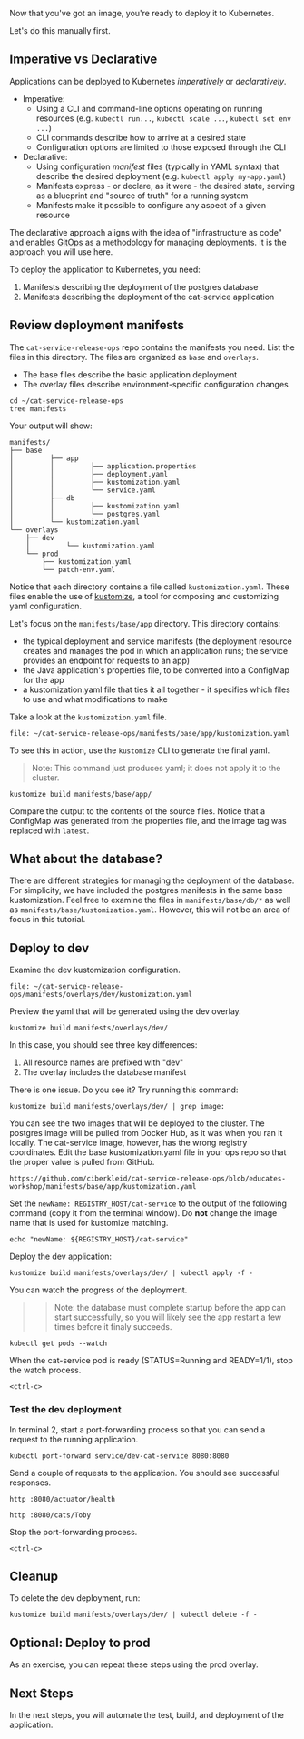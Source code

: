 Now that you've got an image, you're ready to deploy it to Kubernetes.

Let's do this manually first.

## Imperative vs Declarative

Applications can be deployed to Kubernetes _imperatively_ or _declaratively_.
- Imperative:
    - Using a CLI and command-line options operating on running resources (e.g. `kubectl run...`, `kubectl scale ...`, `kubectl set env ...`)
    - CLI commands describe how to arrive at a desired state
    - Configuration options are limited to those exposed through the CLI
- Declarative:
    - Using configuration _manifest_ files (typically in YAML syntax) that describe the desired deployment (e.g. `kubectl apply my-app.yaml`)
    - Manifests express - or declare, as it were - the desired state, serving as a blueprint and "source of truth" for a running system
    - Manifests make it possible to configure any aspect of a given resource

The declarative approach aligns with the idea of "infrastructure as code" and enables [GitOps](https://www.gitops.tech) as a methodology for managing deployments. It is the approach you will use here.

To deploy the application to Kubernetes, you need:
1. Manifests describing the deployment of the postgres database
2. Manifests describing the deployment of the cat-service application

## Review deployment manifests

The `cat-service-release-ops` repo contains the manifests you need.
List the files in this directory.
The files are organized as `base` and `overlays`.
- The base files describe the basic application deployment
- The overlay files describe environment-specific configuration changes

```execute-1
cd ~/cat-service-release-ops
tree manifests
```

Your output will show:
```
manifests/
├── base
│         ├── app
│         │         ├── application.properties
│         │         ├── deployment.yaml
│         │         ├── kustomization.yaml
│         │         └── service.yaml
│         ├── db
│         │         ├── kustomization.yaml
│         │         └── postgres.yaml
│         └── kustomization.yaml
└── overlays
    ├── dev
    │         └── kustomization.yaml
    └── prod
        ├── kustomization.yaml
        └── patch-env.yaml
```

Notice that each directory contains a file called `kustomization.yaml`.
These files enable the use of [kustomize](https://kustomize.io), a tool for composing and customizing yaml configuration.

Let's focus on the `manifests/base/app` directory.
This directory contains:
- the typical deployment and service manifests (the deployment resource creates and manages the pod in which an application runs; the service provides an endpoint for requests to an app)
- the Java application's properties file, to be converted into a ConfigMap for the app
- a kustomization.yaml file that ties it all together - it specifies which files to use and what modifications to make

Take a look at the `kustomization.yaml` file.
```editor:open-file
file: ~/cat-service-release-ops/manifests/base/app/kustomization.yaml
```

To see this in action, use the `kustomize` CLI to generate the final yaml.
> Note: This command just produces yaml; it does not apply it to the cluster.
```execute-1
kustomize build manifests/base/app/
```

Compare the output to the contents of the source files. Notice that a ConfigMap was generated from the properties file, and the image tag was replaced with `latest`.

## What about the database?

There are different strategies for managing the deployment of the database.
For simplicity, we have included the postgres manifests in the same base kustomization.
Feel free to examine the files in `manifests/base/db/*` as well as `manifests/base/kustomization.yaml`.
However, this will not be an area of focus in this tutorial.

## Deploy to dev

Examine the dev kustomization configuration.
```editor:open-file
file: ~/cat-service-release-ops/manifests/overlays/dev/kustomization.yaml
```

Preview the yaml that will be generated using the dev overlay.
```execute-1
kustomize build manifests/overlays/dev/
```

In this case, you should see three key differences:
1. All resource names are prefixed with "dev"
2. The overlay includes the database manifest

There is one issue.
Do you see it?
Try running this command:
```execute-1
kustomize build manifests/overlays/dev/ | grep image:
```

You can see the two images that will be deployed to the cluster.
The postgres image will be pulled from Docker Hub, as it was when you ran it locally.
The cat-service image, however, has the wrong registry coordinates.
Edit the base kustomization.yaml file in your ops repo so that the proper value is pulled from GitHub.
```execute-1
https://github.com/ciberkleid/cat-service-release-ops/blob/educates-workshop/manifests/base/app/kustomization.yaml
```

Set the `newName: REGISTRY_HOST/cat-service` to the output of the following command (copy it from the terminal window).
Do **not** change the image name that is used for kustomize matching.
```execute-1
echo "newName: ${REGISTRY_HOST}/cat-service"
```

Deploy the dev application:
```execute-1
kustomize build manifests/overlays/dev/ | kubectl apply -f -
```

You can watch the progress of the deployment.
> > Note: the database must complete startup before the app can start successfully, so you will likely see the app restart a few times before it finaly succeeds.
```execute-1
kubectl get pods --watch
```

When the cat-service pod is ready (STATUS=Running and READY=1/1), stop the watch process.
```execute-1
<ctrl-c>
```

### Test the dev deployment

In terminal 2, start a port-forwarding process so that you can send a request to the running application.
```execute-2
kubectl port-forward service/dev-cat-service 8080:8080
```

Send a couple of requests to the application.
You should see successful responses.
```execute-1
http :8080/actuator/health
```

```execute-1
http :8080/cats/Toby
```

Stop the port-forwarding process.
```execute-2
<ctrl-c>
```

## Cleanup

To delete the dev deployment, run:
```execute-1
kustomize build manifests/overlays/dev/ | kubectl delete -f -
```

## Optional: Deploy to prod

As an exercise, you can repeat these steps using the prod overlay.

## Next Steps
In the next steps, you will automate the test, build, and deployment of the application.
